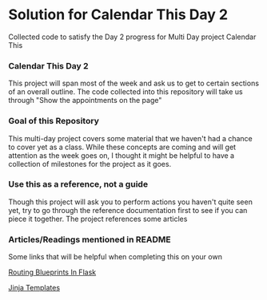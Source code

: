 # Solution for Calendar This Day 2
Collected code to satisfy the Day 2 progress for Multi Day project Calendar This
### Calendar This Day 2
This project will span most of the week and ask us to get to certain sections of an
overall outline. The code collected into this repository will take us through 
"Show the appointments on the page"
### Goal of this Repository
This multi-day project covers some material that we haven't had a chance to cover
yet as a class. While these concepts are coming and will get attention as the week
goes on, I thought it might be helpful to have a collection of milestones for the
project as it goes.
### Use this as a reference, not a guide
Though this project will ask you to perform actions you haven't quite seen yet,
try to go through the reference documentation first to see if you can piece it
together. The project references some articles
### Articles/Readings mentioned in README
Some links that will be helpful when completing this on your own

[Routing Blueprints In Flask](https://open.appacademy.io/learn/js-py---pt-feb-2022-online/week-35---flask-and-sqlite3/routing-blueprints-in-flask)

[Jinja Templates](https://open.appacademy.io/learn/js-py---pt-feb-2022-online/week-35---flask-and-sqlite3/jinja-templates)